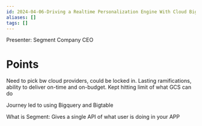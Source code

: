 ```yaml
---
id: 2024-04-06-Driving a Realtime Personalization Engine With Cloud Bigtable
aliases: []
tags: []
---
```


Presenter: Segment Company CEO

# Points

Need to pick bw cloud providers, could be locked in. Lasting ramifications, ability to deliver on-time and on-budget. Kept hitting limit of what GCS can do

Journey led to using Bigquery and Bigtable

What is Segment: Gives a single API of what user is doing in your APP
